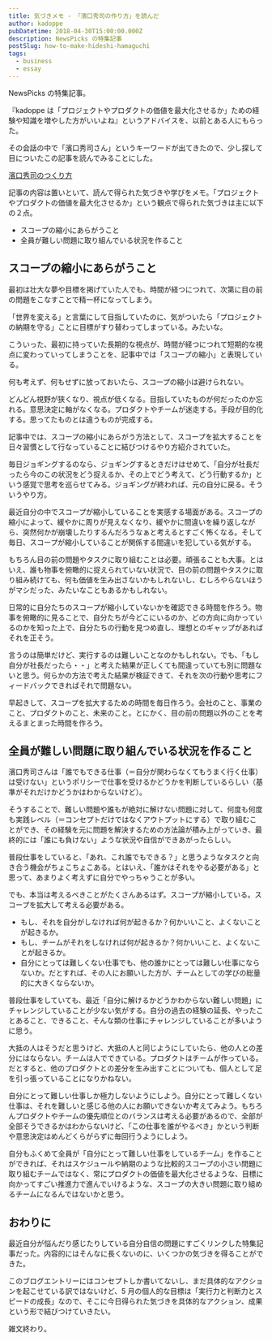 ```yaml
---
title: 気づきメモ - 「濱口秀司の作り方」を読んだ
author: kadoppe
pubDatetime: 2018-04-30T15:00:00.000Z
description: NewsPicks の特集記事
postSlug: how-to-make-hideshi-hamaguchi
tags:
  - business
  - essay
---
```


NewsPicks の特集記事。

『kadoppe は「プロジェクトやプロダクトの価値を最大化させるか」ための経験や知識を増やした方がいいよね』というアドバイスを、以前とある人にもらった。

その会話の中で「濱口秀司さん」というキーワードが出てきたので、少し探して目についたこの記事を読んでみることにした。

[濱口秀司のつくり方](https://newspicks.com/book/688)

記事の内容は置いといて、読んで得られた気づきや学びをメモ。「プロジェクトやプロダクトの価値を最大化させるか」という観点で得られた気づきは主に以下の２点。

- スコープの縮小にあらがうこと
- 全員が難しい問題に取り組んでいる状況を作ること

## スコープの縮小にあらがうこと

最初は壮大な夢や目標を掲げていた人でも、時間が経つにつれて、次第に目の前の問題をこなすことで精一杯になってしまう。

「世界を変える」と言葉にして目指していたのに、気がついたら「プロジェクトの納期を守る」ことに目標がすり替わってしまっている。みたいな。

こういった、最初に持っていた長期的な視点が、時間が経つにつれて短期的な視点に変わっていってしまうことを、記事中では「スコープの縮小」と表現している。

何も考えず、何もせずに放っておいたら、スコープの縮小は避けられない。

どんどん視野が狭くなり、視点が低くなる。目指していたものが何だったのか忘れる。意思決定に軸がなくなる。プロダクトやチームが迷走する。手段が目的化する。思ってたものとは違うものが完成する。

記事中では、スコープの縮小にあらがう方法として、スコープを拡大することを日々習慣として行なっていることに結びつけるやり方紹介されていた。

毎日ジョギングするのなら、ジョギングするときだけはせめて、「自分が社長だったら今のこの状況をどう捉えるか、その上でどう考えて、どう行動するか」という感覚で思考を巡らせてみる。ジョギングが終われば、元の自分に戻る。そういうやり方。

最近自分の中でスコープが縮小していることを実感する場面がある。スコープの縮小によって、緩やかに周りが見えなくなり、緩やかに間違いを繰り返しながら、突然何かが崩壊したりするんだろうなぁと考えるとすごく怖くなる。そして毎日、スコープが縮小していることが関係する間違いを犯している気がする。

もちろん目の前の問題やタスクに取り組むことは必要。頑張ることも大事。とはいえ、誰も物事を俯瞰的に捉えられていない状況で、目の前の問題やタスクに取り組み続けても、何も価値を生み出さないかもしれないし、むしろやらないほうがマシだった、みたいなこともあるかもしれない。

日常的に自分たちのスコープが縮小していないかを確認できる時間を作ろう。物事を俯瞰的に見ることで、自分たちが今どこにいるのか、どの方向に向かっているのかを知った上で、自分たちの行動を見つめ直し、理想とのギャップがあればそれを正そう。

言うのは簡単だけど、実行するのは難しいことなのかもしれない。でも、「もし自分が社長だったら・・」と考えた結果が正しくても間違っていても別に問題ないと思う。何らかの方法で考えた結果が検証できて、それを次の行動や思考にフィードバックできればそれで問題ない。

早起きして、スコープを拡大するための時間を毎日作ろう。会社のこと、事業のこと、プロダクトのこと、未来のこと。とにかく、目の前の問題以外のことを考えるまとまった時間を作ろう。

## 全員が難しい問題に取り組んでいる状況を作ること

濱口秀司さんは「誰でもできる仕事（＝自分が関わらなくてもうまく行く仕事）は受けない」というポリシーで仕事を受けるかどうかを判断しているらしい（基準がそれだけかどうかはわからないけど）。

そうすることで、難しい問題や誰もが絶対に解けない問題に対して、何度も何度も実践レベル（＝コンセプトだけではなくアウトプットにする）で取り組むことができ、その経験を元に問題を解決するための方法論が積み上がっていき、最終的には「誰にも負けない」ような状況や自信ができあがったらしい。

普段仕事をしていると、「あれ、これ誰でもできる？」と思うようなタスクと向き合う機会がちょこちょこある。とはいえ、「誰かはそれをやる必要がある」と思って、あまりよく考えずに自分でやっちゃうことが多い。

でも、本当は考えるべきことがたくさんあるはず。スコープが縮小している。スコープを拡大して考える必要がある。

- もし、それを自分がしなければ何が起きるか？何かいいこと、よくないことが起きるか。
- もし、チームがそれをしなければ何が起きるか？何かいいこと、よくないことが起きるか。
- 自分にとっては難しくない仕事でも、他の誰かにとっては難しい仕事にならないか。だとすれば、その人にお願いした方が、チームとしての学びの総量的に大きくならないか。

普段仕事をしていても、最近「自分に解けるかどうかわからない難しい問題」にチャレンジしていることが少ない気がする。自分の過去の経験の延長、やったことあること、できること、そんな類の仕事にチャレンジしていることが多いように思う。

大抵の人はそうだと思うけど、大抵の人と同じようにしていたら、他の人との差分にはならない。チームは人でできている。プロダクトはチームが作っている。だとすると、他のプロダクトとの差分を生み出すことについても、個人として足を引っ張っていることになりかねない。

自分にとって難しい仕事しか極力しないようにしよう。自分にとって難しくない仕事は、それを難しいと感じる他の人にお願いできないか考えてみよう。もちろんプロダクトやチームの優先順位とのバランスは考える必要があるので、全部が全部そうできるかはわからないけど、「この仕事を誰がやるべき」かという判断や意思決定はめんどくらがらずに毎回行うようにしよう。

自分もふくめて全員が「自分にとって難しい仕事をしているチーム」を作ることができれば、それはスケジュールや納期のような比較的スコープの小さい問題に取り組むチームではなく、常にプロダクトの価値を最大化させるような、目標に向かってすごい推進力で進んでいけるような、スコープの大きい問題に取り組めるチームになるんではないかと思う。

## おわりに

最近自分が悩んだり感じたりしている自分自信の問題にすごくリンクした特集記事だった。内容的にはそんなに長くないのに、いくつかの気づきを得ることができた。

このブログエントリーにはコンセプトしか書いてないし、まだ具体的なアクションを起こせている訳ではないけど、5 月の個人的な目標は「実行力と判断力とスピードの成長」なので、そこに今日得られた気づきを具体的なアクション、成果という形で結びつけていきたい。

雑文終わり。
